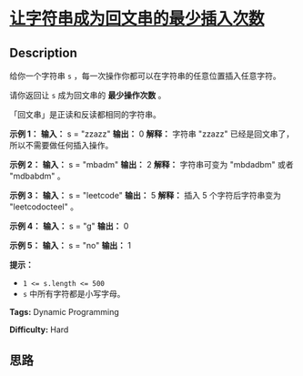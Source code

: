 # [让字符串成为回文串的最少插入次数][title]

## Description

给你一个字符串 `s` ，每一次操作你都可以在字符串的任意位置插入任意字符。

请你返回让 `s` 成为回文串的  **最少操作次数**  。

「回文串」是正读和反读都相同的字符串。



**示例 1：**
            **输入：** s = "zzazz"    **输出：** 0    **解释：** 字符串 "zzazz" 已经是回文串了，所以不需要做任何插入操作。    

**示例 2：**
            **输入：** s = "mbadm"    **输出：** 2    **解释：** 字符串可变为 "mbdadbm" 或者 "mdbabdm" 。    

**示例 3：**
            **输入：** s = "leetcode"    **输出：** 5    **解释：** 插入 5 个字符后字符串变为 "leetcodocteel" 。    

**示例 4：**
            **输入：** s = "g"    **输出：** 0    

**示例 5：**
            **输入：** s = "no"    **输出：** 1    



**提示：**

  * `1 <= s.length <= 500`
  * `s` 中所有字符都是小写字母。


**Tags:** Dynamic Programming

**Difficulty:** Hard

## 思路

[title]: https://leetcode-cn.com/problems/minimum-insertion-steps-to-make-a-string-palindrome
